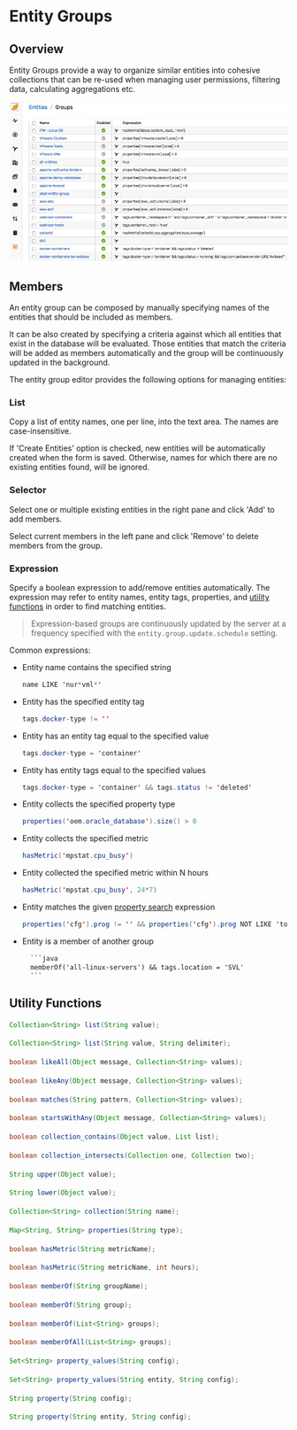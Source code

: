 # Entity Groups

## Overview

Entity Groups provide a way to organize similar entities into cohesive collections that can be re-used when managing user permissions, filtering data, calculating aggregations etc.

![](images/entity-groups.png)

## Members

An entity group can be composed by manually specifying names of the entities that should be included as members.

It can be also created by specifying a criteria against which all entities that exist in the database will be evaluated. Those entities that match the criteria will be added as members automatically and the group will be continuously updated in the background.

The entity group editor provides the following options for managing entities:

### List

Copy a list of entity names, one per line, into the text area. The names are case-insensitive.

If 'Create Entities' option is checked, new entities will be automatically created when the form is saved. Otherwise, names for which there are no existing entities found, will be ignored.

### Selector

Select one or multiple existing entities in the right pane and click 'Add' to add members.

Select current members in the left pane and click 'Remove' to delete members from the group.

### Expression

Specify a boolean expression to add/remove entities automatically. The expression may refer to entity names, entity tags, properties, and [utility functions](#utility-functions) in order to find matching entities.

> Expression-based groups are continuously updated by the server at a frequency specified with the `entity.group.update.schedule` setting.

Common expressions:

* Entity name contains the specified string

	```java
	name LIKE 'nur*vml*'
	```

* Entity has the specified entity tag

	```java
	tags.docker-type != ''
	```

* Entity has an entity tag equal to the specified value

	```java
	tags.docker-type = 'container'
	```

* Entity has entity tags equal to the specified values

	```java
	tags.docker-type = 'container' && tags.status != 'deleted'
	```

* Entity collects the specified property type

	```java
	properties('oem.oracle_database').size() > 0
	```

* Entity collects the specified metric

	```java
	hasMetric('mpstat.cpu_busy')
	```

* Entity collected the specified metric within N hours

	```java
	hasMetric('mpstat.cpu_busy', 24*7)
	```

* Entity matches the given [property search](../rule-engine/property-search.md) expression

	```java
	properties('cfg').prog != '' && properties('cfg').prog NOT LIKE 'topas*'
	```

* Entity is a member of another group

		```java
		memberOf('all-linux-servers') && tags.location = 'SVL'
		```


## Utility Functions

```java
Collection<String> list(String value);

Collection<String> list(String value, String delimiter);

boolean likeAll(Object message, Collection<String> values);

boolean likeAny(Object message, Collection<String> values);

boolean matches(String pattern, Collection<String> values);

boolean startsWithAny(Object message, Collection<String> values);

boolean collection_contains(Object value, List list);

boolean collection_intersects(Collection one, Collection two);

String upper(Object value);

String lower(Object value);

Collection<String> collection(String name);

Map<String, String> properties(String type);

boolean hasMetric(String metricName);

boolean hasMetric(String metricName, int hours);

boolean memberOf(String groupName);

boolean memberOf(String group);

boolean memberOf(List<String> groups);

boolean memberOfAll(List<String> groups);

Set<String> property_values(String config);

Set<String> property_values(String entity, String config);

String property(String config);

String property(String entity, String config);
```
